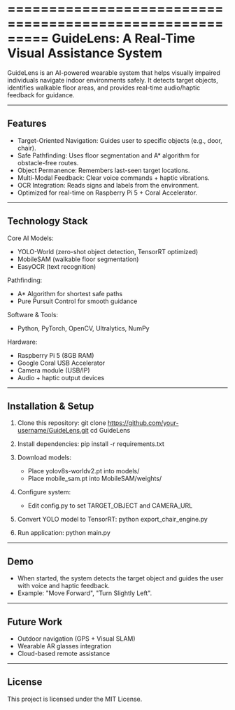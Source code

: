 =========================================================
 GuideLens: A Real-Time Visual Assistance System
=========================================================

GuideLens is an AI-powered wearable system that helps visually 
impaired individuals navigate indoor environments safely. 
It detects target objects, identifies walkable floor areas, 
and provides real-time audio/haptic feedback for guidance.

---------------------------------------------------------
 Features
---------------------------------------------------------
- Target-Oriented Navigation: Guides user to specific objects 
  (e.g., door, chair).
- Safe Pathfinding: Uses floor segmentation and A* algorithm 
  for obstacle-free routes.
- Object Permanence: Remembers last-seen target locations.
- Multi-Modal Feedback: Clear voice commands + haptic vibrations.
- OCR Integration: Reads signs and labels from the environment.
- Optimized for real-time on Raspberry Pi 5 + Coral Accelerator.

---------------------------------------------------------
 Technology Stack
---------------------------------------------------------
Core AI Models:
- YOLO-World (zero-shot object detection, TensorRT optimized)
- MobileSAM (walkable floor segmentation)
- EasyOCR (text recognition)

Pathfinding:
- A* Algorithm for shortest safe paths
- Pure Pursuit Control for smooth guidance

Software & Tools:
- Python, PyTorch, OpenCV, Ultralytics, NumPy

Hardware:
- Raspberry Pi 5 (8GB RAM)
- Google Coral USB Accelerator
- Camera module (USB/IP)
- Audio + haptic output devices

---------------------------------------------------------
 Installation & Setup
---------------------------------------------------------
1. Clone this repository:
   git clone https://github.com/your-username/GuideLens.git
   cd GuideLens

2. Install dependencies:
   pip install -r requirements.txt

3. Download models:
   - Place yolov8s-worldv2.pt into models/
   - Place mobile_sam.pt into MobileSAM/weights/

4. Configure system:
   - Edit config.py to set TARGET_OBJECT and CAMERA_URL

5. Convert YOLO model to TensorRT:
   python export_chair_engine.py

6. Run application:
   python main.py

---------------------------------------------------------
 Demo
---------------------------------------------------------
- When started, the system detects the target object 
  and guides the user with voice and haptic feedback.
- Example: "Move Forward", "Turn Slightly Left".

---------------------------------------------------------
 Future Work
---------------------------------------------------------
- Outdoor navigation (GPS + Visual SLAM)
- Wearable AR glasses integration
- Cloud-based remote assistance

---------------------------------------------------------
 License
---------------------------------------------------------
This project is licensed under the MIT License.
